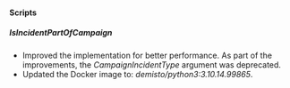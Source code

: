 
#### Scripts

##### IsIncidentPartOfCampaign

- Improved the implementation for better performance. As part of the improvements, the *CampaignIncidentType* argument was deprecated.
- Updated the Docker image to: *demisto/python3:3.10.14.99865*.
